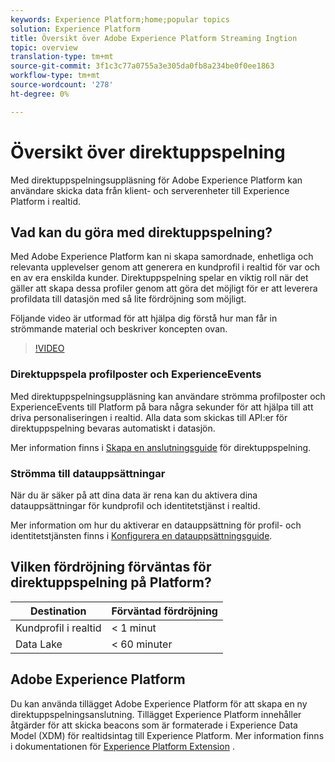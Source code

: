 ```yaml
---
keywords: Experience Platform;home;popular topics
solution: Experience Platform
title: Översikt över Adobe Experience Platform Streaming Ingtion
topic: overview
translation-type: tm+mt
source-git-commit: 3f1c3c77a0755a3e305da0fb8a234be0f0ee1863
workflow-type: tm+mt
source-wordcount: '278'
ht-degree: 0%

---
```



# Översikt över direktuppspelning

Med direktuppspelningsuppläsning för Adobe Experience Platform kan användare skicka data från klient- och serverenheter till Experience Platform i realtid.

## Vad kan du göra med direktuppspelning?

Med Adobe Experience Platform kan ni skapa samordnade, enhetliga och relevanta upplevelser genom att generera en kundprofil i realtid för var och en av era enskilda kunder. Direktuppspelning spelar en viktig roll när det gäller att skapa dessa profiler genom att göra det möjligt för er att leverera profildata till datasjön med så lite fördröjning som möjligt.

Följande video är utformad för att hjälpa dig förstå hur man får in strömmande material och beskriver koncepten ovan.

>[!VIDEO](https://video.tv.adobe.com/v/28425?quality=12&learn=on)

### Direktuppspela profilposter och ExperienceEvents

Med direktuppspelningsuppläsning kan användare strömma profilposter och ExperienceEvents till Platform på bara några sekunder för att hjälpa till att driva personaliseringen i realtid. Alla data som skickas till API:er för direktuppspelning bevaras automatiskt i datasjön.

Mer information finns i [Skapa en anslutningsguide](../tutorials/create-streaming-connection.md) för direktuppspelning.

### Strömma till datauppsättningar

När du är säker på att dina data är rena kan du aktivera dina datauppsättningar för kundprofil och identitetstjänst i realtid.

Mer information om hur du aktiverar en datauppsättning för profil- och identitetstjänsten finns i [Konfigurera en datauppsättningsguide](../../profile/tutorials/dataset-configuration.md).

## Vilken fördröjning förväntas för direktuppspelning på Platform?

| Destination | Förväntad fördröjning |
| --------- | ---------------- |
| Kundprofil i realtid | &lt; 1 minut |
| Data Lake | &lt; 60 minuter |

## Adobe Experience Platform

Du kan använda tillägget Adobe Experience Platform för att skapa en ny direktuppspelningsanslutning. Tillägget Experience Platform innehåller åtgärder för att skicka beacons som är formaterade i Experience Data Model (XDM) för realtidsintag till Experience Platform. Mer information finns i dokumentationen för [Experience Platform Extension](https://docs.adobe.com/content/help/en/launch/using/extensions-ref/adobe-extension/adobe-experience-platform-extension.html) .
